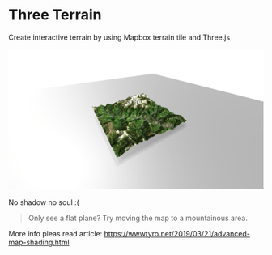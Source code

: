 # Three Terrain

Create interactive terrain by using Mapbox terrain tile and Three.js

![Screenshot](./terrain-screenshot.png)

No shadow no soul :(

> Only see a flat plane? Try moving the map to a mountainous area.

More info pleas read article: https://wwwtyro.net/2019/03/21/advanced-map-shading.html